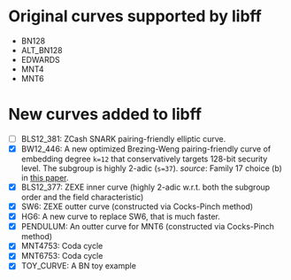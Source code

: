 # Original curves supported by libff
- BN128
- ALT_BN128
- EDWARDS
- MNT4
- MNT6

# New curves added to libff
- [ ] BLS12_381: ZCash SNARK pairing-friendly elliptic curve.
- [x] BW12_446: A new optimized Brezing-Weng pairing-friendly curve of embedding degree `k=12` that conservatively targets 128-bit security level. The subgroup is highly 2-adic (`s=37`). *source*: Family 17 choice (b) in [this paper](https://eprint.iacr.org/2019/555.pdf).
- [x] BLS12_377: ZEXE inner curve (highly 2-adic w.r.t. both the subgroup order and the field characteristic)
- [x] SW6: ZEXE outter curve (constructed via Cocks-Pinch method)
- [x] HG6: A new curve to replace SW6, that is much faster.
- [x] PENDULUM: An outter curve for MNT6 (constructed via Cocks-Pinch method)
- [x] MNT4753: Coda cycle
- [x] MNT6753: Coda cycle
- [x] TOY_CURVE: A BN toy example
